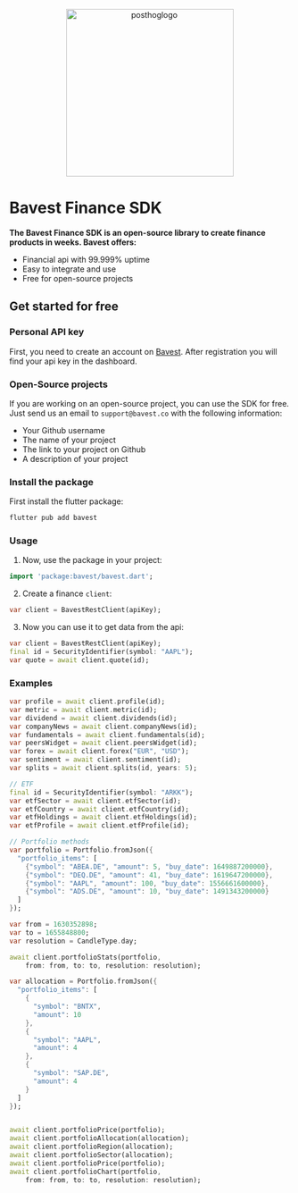 <p align="center">
  <img width="300" alt="posthoglogo" src="https://i.imgur.com/z4ZPmGN.png">
</p>

# Bavest Finance SDK
**The Bavest Finance SDK is an open-source library to create finance products in weeks. Bavest offers:**

* Financial api with 99.999% uptime
* Easy to integrate and use
* Free for open-source projects

## Get started for free

### Personal API key
First, you need to create an account on [Bavest](https://www.dashboard.bavest.com).
After registration you will find your api key in the dashboard.


### Open-Source projects
If you are working on an open-source project, you can use the SDK for free.
Just send us an email to `support@bavest.co` with the following information:

* Your Github username
* The name of your project
* The link to your project on Github
* A description of your project

### Install the package

First install the flutter package:

 ```dart 
flutter pub add bavest 
 ```

### Usage

1. Now, use the package in your project:
 ```dart 
import 'package:bavest/bavest.dart'; 
 ```

2. Create a finance `client`:
 ```dart
var client = BavestRestClient(apiKey);
  ```

3. Now you can use it to get data from the api:

```dart
var client = BavestRestClient(apiKey);
final id = SecurityIdentifier(symbol: "AAPL");
var quote = await client.quote(id);
```


### Examples

```dart
var profile = await client.profile(id);
var metric = await client.metric(id);
var dividend = await client.dividends(id);
var companyNews = await client.companyNews(id);
var fundamentals = await client.fundamentals(id);
var peersWidget = await client.peersWidget(id);
var forex = await client.forex("EUR", "USD");
var sentiment = await client.sentiment(id);
var splits = await client.splits(id, years: 5);

// ETF
final id = SecurityIdentifier(symbol: "ARKK");
var etfSector = await client.etfSector(id);
var etfCountry = await client.etfCountry(id);
var etfHoldings = await client.etfHoldings(id);
var etfProfile = await client.etfProfile(id);

// Portfolio methods
var portfolio = Portfolio.fromJson({
  "portfolio_items": [
    {"symbol": "ABEA.DE", "amount": 5, "buy_date": 1649887200000},
    {"symbol": "DEQ.DE", "amount": 41, "buy_date": 1619647200000},
    {"symbol": "AAPL", "amount": 100, "buy_date": 1556661600000},
    {"symbol": "ADS.DE", "amount": 10, "buy_date": 1491343200000}
  ]
});

var from = 1630352898;
var to = 1655848800;
var resolution = CandleType.day;

await client.portfolioStats(portfolio,
    from: from, to: to, resolution: resolution);

var allocation = Portfolio.fromJson({
  "portfolio_items": [
    {
      "symbol": "BNTX",
      "amount": 10
    },
    {
      "symbol": "AAPL",
      "amount": 4
    },
    {
      "symbol": "SAP.DE",
      "amount": 4
    }
  ]
});


await client.portfolioPrice(portfolio);
await client.portfolioAllocation(allocation);
await client.portfolioRegion(allocation);
await client.portfolioSector(allocation);
await client.portfolioPrice(portfolio);
await client.portfolioChart(portfolio,
    from: from, to: to, resolution: resolution);
 ```
